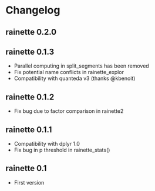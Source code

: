 # Changelog

## rainette 0.2.0

## rainette 0.1.3

- Parallel computing in split_segments has been removed
- Fix potential name conflicts in rainette_explor
- Compatibility with quanteda v3 (thanks @kbenoit)

## rainette 0.1.2

- Fix bug due to factor comparison in rainette2

## rainette 0.1.1

- Compatibility with dplyr 1.0
- Fix bug in p threshold in rainette_stats()

## rainette 0.1

- First version
